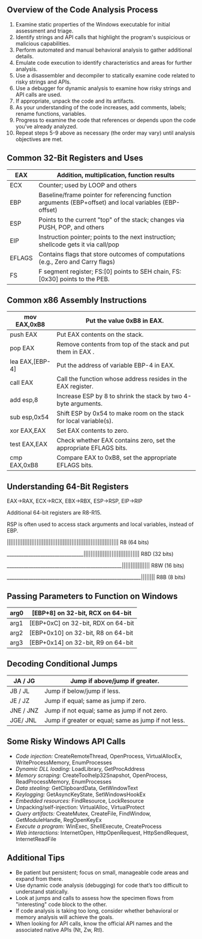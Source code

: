 ## Overview of the Code Analysis Process

1. Examine static properties of the Windows executable for initial assessment and triage.
2. Identify strings and API calls that highlight the program's suspicious or malicious capabilities.
3. Perform automated and manual behavioral analysis to gather additional details.
4. Emulate code execution to identify characteristics and areas for further analysis.
5. Use a disassembler and decompiler to statically examine code related to risky strings and APIs.
6. Use a debugger for dynamic analysis to examine how risky strings and API calls are used.
7. If appropriate, unpack the code and its artifacts.
8. As your understanding of the code increases, add comments, labels; rename functions, variables.
9. Progress to examine the code that references or depends upon the code you've already analyzed.
10. Repeat steps 5-9 above as necessary (the order may vary) until analysis objectives are met.

## Common 32-Bit Registers and Uses
| EAX |  Addition, multiplication, function results|
|--|--|
| ECX | Counter; used by LOOP and others |
| EBP | Baseline/frame pointer for referencing function arguments (EBP+offset) and local variables (EBP-offset) |
| ESP | Points to the current "top" of the stack; changes via PUSH, POP, and others |
| EIP | Instruction pointer; points to the next instruction; shellcode gets it via call/pop |
| EFLAGS | Contains flags that store outcomes of computations (e.g., Zero and Carry flags) |
| FS | F segment register; FS:[0] points to SEH chain, FS:[0x30] points to the PEB. |

## Common x86 Assembly Instructions

| mov EAX,0xB8 | Put the value 0xB8 in EAX. |
| --- | --- |
| push EAX | Put EAX contents on the stack. |
| pop EAX | Remove contents from top of the stack and put them in EAX . |
| lea EAX,[EBP-4] | Put the address of variable EBP-4 in EAX. |
| call EAX | Call the function whose address resides in the EAX register. |
| add esp,8 | Increase ESP by 8 to shrink the stack by two 4-byte arguments. |
| sub esp,0x54 | Shift ESP by 0x54 to make room on the stack for local variable(s). |
| xor EAX,EAX | Set EAX contents to zero. |
| test EAX,EAX | Check whether EAX contains zero, set the appropriate EFLAGS bits. |
| cmp EAX,0xB8 | Compare EAX to 0xB8, set the appropriate EFLAGS bits. |

## Understanding 64-Bit Registers

EAX→RAX, ECX→RCX, EBX→RBX, ESP→RSP, EIP→RIP

Additional 64-bit registers are R8-R15.

RSP is often used to access stack arguments and local variables, instead of EBP.

|||||||||||||||||||||||||||||||||||||||||||||||||||||||||||||||| R8 (64 bits)

\_\_\_\_\_\_\_\_\_\_\_\_\_\_\_\_\_\_\_\_\_\_\_\_\_\_\_\_\_\_\_\_|||||||||||||||||||||||||||||||| R8D (32 bits)

\_\_\_\_\_\_\_\_\_\_\_\_\_\_\_\_\_\_\_\_\_\_\_\_\_\_\_\_\_\_\_\_\_\_\_\_\_\_\_\_\_\_\_\_\_\_\_\_|||||||||||||||| R8W (16 bits)

\_\_\_\_\_\_\_\_\_\_\_\_\_\_\_\_\_\_\_\_\_\_\_\_\_\_\_\_\_\_\_\_\_\_\_\_\_\_\_\_\_\_\_\_\_\_\_\_\_\_\_\_\_\_\_\_|||||||| R8B (8 bits)

## Passing Parameters to Function on Windows

| arg0 | [EBP+8] on 32-bit, RCX on 64-bit |
| --- | --- |
| arg1 | [EBP+0xC] on 32-bit, RDX on 64-bit |
| arg2 | [EBP+0x10] on 32-bit, R8 on 64-bit |
| arg3 | [EBP+0x14] on 32-bit, R9 on 64-bit |

## Decoding Conditional Jumps

| JA / JG | Jump if above/jump if greater. |
| --- | --- |
| JB / JL | Jump if below/jump if less. |
| JE / JZ | Jump if equal; same as jump if zero. |
| JNE / JNZ | Jump if not equal; same as jump if not zero. |
| JGE/ JNL | Jump if greater or equal; same as jump if not less. |

## Some Risky Windows API Calls

 -   _Code injection:_  CreateRemoteThread, OpenProcess, VirtualAllocEx, WriteProcessMemory, EnumProcesses
-   _Dynamic DLL loading:_  LoadLibrary, GetProcAddress
-   _Memory scraping:_  CreateToolhelp32Snapshot, OpenProcess, ReadProcessMemory, EnumProcesses
-   _Data stealing:_  GetClipboardData, GetWindowText
-   _Keylogging:_  GetAsyncKeyState, SetWindowsHookEx
-   _Embedded resources:_  FindResource, LockResource
-   Unpacking/self-injection: VirtualAlloc, VirtualProtect
-   _Query artifacts:_  CreateMutex, CreateFile, FindWindow, GetModuleHandle, RegOpenKeyEx
-   _Execute a program:_  WinExec, ShellExecute, CreateProcess
-   _Web interactions:_  InternetOpen, HttpOpenRequest, HttpSendRequest, InternetReadFile

## Additional Tips
-   Be patient but persistent; focus on small, manageable code areas and expand from there.
-   Use dynamic code analysis (debugging) for code that’s too difficult to understand statically.
-   Look at jumps and calls to assess how the specimen flows from "interesting" code block to the other.
-   If code analysis is taking too long, consider whether behavioral or memory analysis will achieve the goals.
-   When looking for API calls, know the official API names and the associated native APIs (Nt, Zw, Rtl).

